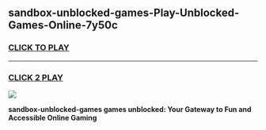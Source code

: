 
## sandbox-unblocked-games-Play-Unblocked-Games-Online-7y50c
<h3>
<a href="https://premium76.site?title=sandbox-unblocked-games&ref=25A">CLICK TO PLAY</a></h3>
<hr>

<h3>
<a href="https://premium76.site?title=sandbox-unblocked-games&ref=25A">CLICK 2 PLAY</a>
  
</h3>

<a href="https://premium76.site?title=sandbox-unblocked-games&ref=25A"><img src="https://clearcache.store/games.png"></a>


**sandbox-unblocked-games games unblocked: Your Gateway to Fun and Accessible Online Gaming**
